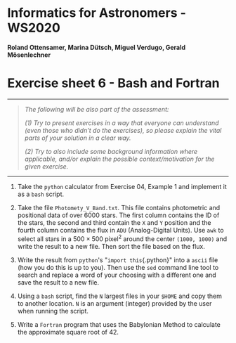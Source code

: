 # Informatics for Astronomers - WS2020

**Roland Ottensamer, Marina Dütsch, Miguel Verdugo, Gerald Mösenlechner**

# Exercise sheet 6 - Bash and Fortran

---

>  _The following will be also part of the assessment:_
>
>  _(1) Try to present exercises in a way that everyone can understand (even those who didn’t do the exercises), so please explain the vital parts of
> your solution in a clear way._
>
>  _(2) Try to also include some background information where applicable, and/or
> explain the possible context/motivation for the given exercise._

---

1. Take the `python` calculator from Exercise 04, Example 1 and implement it as a `bash` script.

2. Take the file `Photomety_V_Band.txt`. This file contains photometric and positional data of over 6000 stars. The first column contains the ID of the stars, the second and third contain the `X` and `Y` position and the fourth column contains the flux in `ADU` (Analog-Digital Units). Use `awk` to select all stars in a $500\times 500$ pixel$^2$ around the center `(1000, 1000)` and write the result to a new file. Then sort the file based on the flux.

3. Write the result from `python`'s "`import this`{.python}"  into a `ascii` file (how you do this is up to you). Then use the `sed` command line tool to search and replace a word of your choosing with a different one and save the result to a new file.

4. Using a `bash` script, find the `N` largest files in your `$HOME` and copy them to another location. `N` is an argument (integer) provided by the user when running the script. 

5. Write a `Fortran` program that uses the Babylonian Method to calculate the approximate square root of 42.
